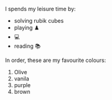 I spends my leisure time by:
- solving rubik cubes
- playing ♟️
- 💻
- reading 📚

In order, these are my favourite colours:
1. Olive
2. vanila
3. purple
4. brown
